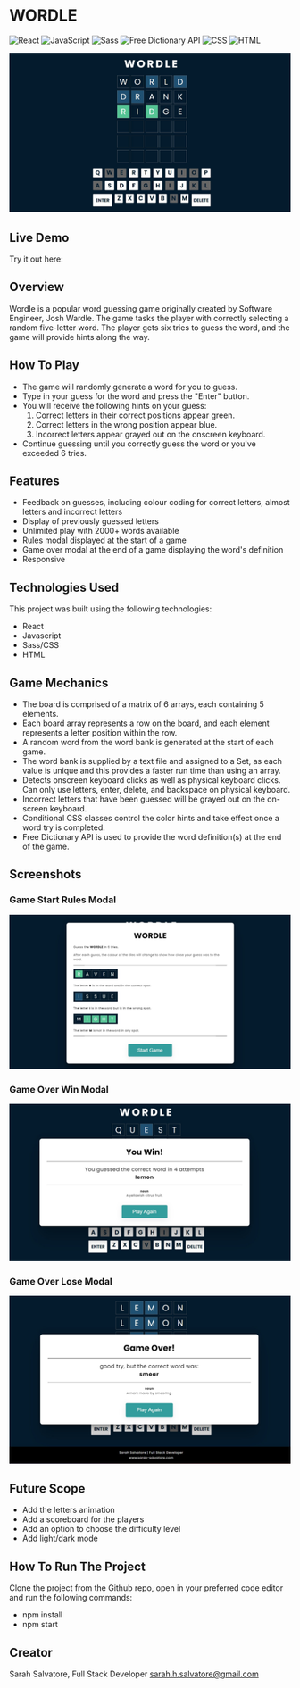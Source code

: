 # WORDLE

![React](https://img.shields.io/badge/-React-blue) ![JavaScript](https://img.shields.io/badge/-JavaScript-yellow) ![Sass](https://img.shields.io/badge/-Sass-ff69b4) ![Free Dictionary API](https://img.shields.io/badge/-Dictionary%20API-red) ![CSS](https://img.shields.io/badge/-CSS-yellowgreen) ![HTML](https://img.shields.io/badge/-HTML-blue)

![Game Screenshot](public/screenshots/wordle-screenshot.jpg)

## Live Demo

Try it out here:

## Overview

Wordle is a popular word guessing game originally created by Software Engineer, Josh Wardle. The game tasks the player with correctly selecting a random five-letter word. The player gets six tries to guess the word, and the game will provide hints along the way.

## How To Play

- The game will randomly generate a word for you to guess.
- Type in your guess for the word and press the "Enter" button.
- You will receive the following hints on your guess:
  1. Correct letters in their correct positions appear green.
  2. Correct letters in the wrong position appear blue.
  3. Incorrect letters appear grayed out on the onscreen keyboard.
- Continue guessing until you correctly guess the word or you've exceeded 6 tries.

## Features

- Feedback on guesses, including colour coding for correct letters, almost letters and incorrect letters
- Display of previously guessed letters
- Unlimited play with 2000+ words available
- Rules modal displayed at the start of a game
- Game over modal at the end of a game displaying the word's definition
- Responsive

## Technologies Used

This project was built using the following technologies:

- React
- Javascript
- Sass/CSS
- HTML

## Game Mechanics

- The board is comprised of a matrix of 6 arrays, each containing 5 elements.
- Each board array represents a row on the board, and each element represents a letter position within the row.
- A random word from the word bank is generated at the start of each game.
- The word bank is supplied by a text file and assigned to a Set, as each value is unique and this provides a faster run time than using an array.
- Detects onscreen keyboard clicks as well as physical keyboard clicks. Can only use letters, enter, delete, and backspace on physical keyboard.
- Incorrect letters that have been guessed will be grayed out on the on-screen keyboard.
- Conditional CSS classes control the color hints and take effect once a word try is completed.
- Free Dictionary API is used to provide the word definition(s) at the end of the game.

## Screenshots

### Game Start Rules Modal

![Game Start Rules Modal](public/screenshots/wordle-rules.jpg)

### Game Over Win Modal

![Game Over Win Modal](public/screenshots/wordle-game-over-win.jpg)

### Game Over Lose Modal

![Game Screenshot](public/screenshots/wordle-game-over-lose.jpg)

## Future Scope

- Add the letters animation
- Add a scoreboard for the players
- Add an option to choose the difficulty level
- Add light/dark mode

## How To Run The Project

Clone the project from the Github repo, open in your preferred code editor and run the following commands:

- npm install
- npm start

## Creator

Sarah Salvatore, Full Stack Developer
sarah.h.salvatore@gmail.com
